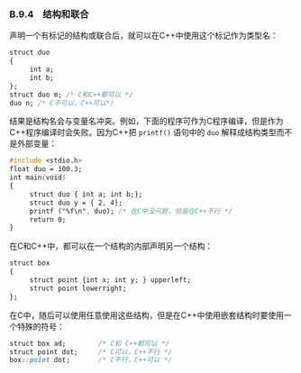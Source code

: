 ### B.9.4　结构和联合

声明一个有标记的结构或联合后，就可以在C++中使用这个标记作为类型名：

```css
struct duo
{
     int a;
     int b;
};
struct duo m; /* C和C++都可以 */
duo n; /* C不可以，C++可以*/
```

结果是结构名会与变量名冲突。例如，下面的程序可作为C程序编译，但是作为C++程序编译时会失败。因为C++把 `printf()` 语句中的 `duo` 解释成结构类型而不是外部变量：

```css
#include <stdio.h>
float duo = 100.3;
int main(void)
{
     struct duo { int a; int b;};
     struct duo y = { 2, 4};
     printf ("%f\n", duo); /* 在C中没问题，但是在C++不行 */
     return 0;
}
```

在C和C++中，都可以在一个结构的内部声明另一个结构：

```css
struct box
{
     struct point {int x; int y; } upperleft;
     struct point lowerright;
};
```

在C中，随后可以使用任意使用这些结构，但是在C++中使用嵌套结构时要使用一个特殊的符号：

```css
struct box ad;        /* C和 C++都可以 */
struct point dot;     /* C可以，C++不行 */
box::point dot;       /* C不行，C++可以 */
```

